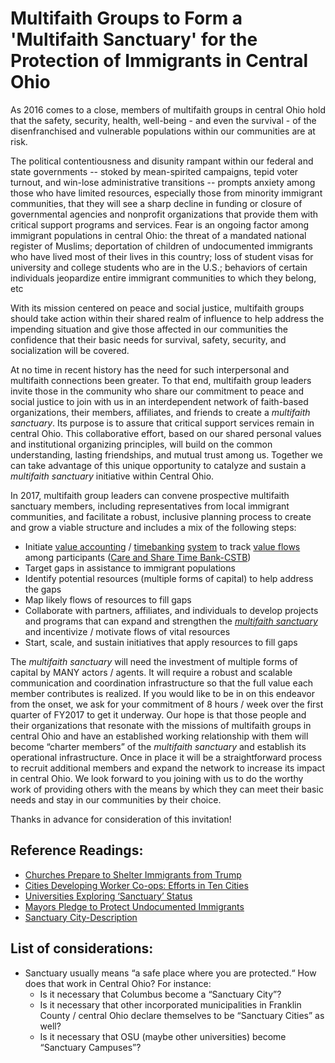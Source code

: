 # Multifaith Groups to Form a 'Multifaith Sanctuary' for the Protection of Immigrants in Central Ohio

As 2016 comes to a close, members of multifaith groups in central Ohio hold that the safety, security, health, well-being - and even the survival - of the disenfranchised and vulnerable populations within our communities are at risk.

The political contentiousness and disunity rampant within our federal and state governments -- stoked by mean-spirited campaigns, tepid voter turnout, and win-lose administrative transitions -- prompts anxiety among those who have limited resources, especially those from minority immigrant communities, that they will see a sharp decline in funding or closure of governmental agencies and nonprofit organizations that provide them with critical support programs and services.  Fear is an ongoing factor among immigrant populations in central Ohio: the threat of a mandated national register of Muslims; deportation of children of undocumented immigrants who have lived most of their lives in this country; loss of student visas for university and college students who are in the U.S.; behaviors of certain individuals jeopardize entire immigrant communities to which they belong, etc

With its mission centered on peace and social justice, multifaith groups should take action within their shared realm of influence to help address the impending situation and give those affected in our communities the confidence that their basic needs for survival, safety, security, and socialization will be covered.

At no time in recent history has the need for such interpersonal and multifaith connections been greater. To that end, multifaith group leaders invite those in the community who share our commitment to peace and social justice to join with us in an interdependent network of faith-based organizations, their members, affiliates, and friends to create a _multifaith sanctuary_.  Its purpose is to assure that critical support services remain in central Ohio.  This collaborative effort, based on our shared personal values and institutional organizing principles, will build on the common understanding, lasting friendships, and mutual trust among us.  Together we can take advantage of this unique opportunity to catalyze and sustain a _multifaith sanctuary_ initiative within Central Ohio.

In 2017, multifaith group leaders can convene prospective multifaith sanctuary members, including representatives from local immigrant communities, and facilitate a robust, inclusive planning process to create and grow a viable structure and includes a mix of the following steps:
* Initiate [value accounting](https://en.wikipedia.org/wiki/Resources,_events,_agents_(accounting_model) "Value Accounting") / [timebanking](https://en.m.wikipedia.org/wiki/Time-based_currency "Timebanking description on Wikipedia") [system](https://hourworld.org "hOurworld") to track [value flows](https://github.com/valueflows/valueflows "Value Flows on GitHub") among participants ([Care and Share Time Bank-CSTB](https://hourworld.org/bank/index.htm?hw=1057 "Care and Share Time Bank Home Page"))
* Target gaps in assistance to immigrant populations
* Identify potential resources (multiple forms of capital) to help address the gaps
* Map likely flows of resources to fill gaps
* Collaborate with partners, affiliates, and individuals to develop projects and programs that can expand and strengthen the _[multifaith sanctuary](http://www.mutualaidnetwork.org/man-core-principles/ "Mutual Aid Network Core Principles")_ and incentivize / motivate flows of vital resources
* Start, scale, and sustain initiatives that apply resources to fill gaps

The _multifaith sanctuary_ will need the investment of multiple forms of capital by MANY actors / agents. It will require a robust and scalable communication and coordination infrastructure so that the full value each member contributes is realized. If you would like to be in on this endeavor from the onset, we ask for your commitment of 8 hours / week over the first quarter of FY2017 to get it underway. Our hope is that those people and their organizations that resonate with the missions of multifaith groups in central Ohio and have an established working relationship with them will become “charter members” of the _multifaith sanctuary_ and establish its operational infrastructure. Once in place it will be a straightforward process to recruit additional members and expand the network to increase its impact in central Ohio. We look forward to you joining with us to do the worthy work of providing others with the means by which they can meet their basic needs and stay in our communities by their choice.

Thanks in advance for consideration of this invitation!

## Reference Readings:
* [Churches Prepare to Shelter Immigrants from Trump](http://www.thedailybeast.com/articles/2016/12/04/will-churches-hide-illegal-immigrants-from-trump.html "Churches Prepare to Shelter Immigrants from Trump") 
* [Cities Developing Worker Co-ops: Efforts in Ten Cities](http://community-wealth.org/sites/clone.community-wealth.org/files/downloads/report-camou%20(1).pdf "Cities Developing Worker Co-ops: Efforts in Ten Cities")
* [Universities Exploring ‘Sanctuary’ Status](http://digital.olivesoftware.com/Olive/ODN/ColumbusDispatch/TranslateArticle.aspx?doc=TCD%2F2016%2F12%2F04&entity=ar00301 "Universities Exploring 'Sanctuary' Status")
* [Mayors Pledge to Protect Undocumented Immigrants](http://digital.olivesoftware.com/Olive/ODN/ColumbusDispatch/TranslateArticle.aspx?doc=TCD%2F2016%2F11%2F16&entity=ar00300 "Mayors Pledge to Protect Undocumented Immigrants")
* [Sanctuary City-Description](https://en.wikipedia.org/wiki/Sanctuary_city "Sanctuary City-Description")


## List of considerations:
* Sanctuary usually means “a safe place where you are protected.“  How does that work in Central Ohio?  For instance:
	* Is it necessary that Columbus become a “Sanctuary City”?
	* Is it necessary that other incorporated municipalities in Franklin County /  central Ohio declare themselves to be “Sanctuary Cities” as well?
	* Is it necessary that OSU (maybe other universities) become “Sanctuary Campuses”?
